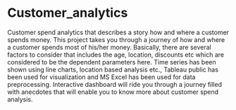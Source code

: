 # Customer_analytics
Customer spend analytics that describes a story how and where a customer spends money.
This project takes you through a journey of how and where a customer spends most of his/her money. Basically, there are several factors to consider that includes the age, location, discounts etc which are considered to be the dependent parameters here. Time series has been shown using line charts, location based analysis etc., Tableau public has been used for visualization and MS Excel has been used for data preprocessing. Interactive dashboard will ride you through a journey filled with anecdotes that will enable you to know more about customer spend analysis. 
